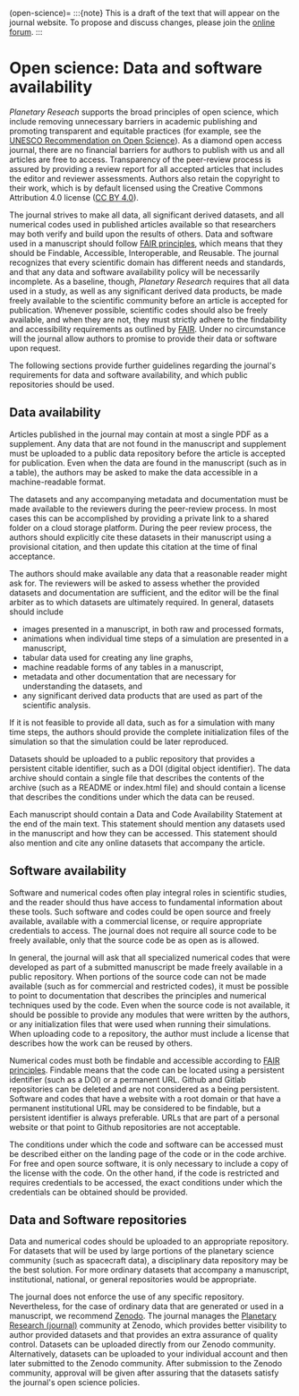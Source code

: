 (open-science)=
:::{note}
This is a draft of the text that will appear on the journal website. To propose and discuss changes, please join the [online forum](#forum).
:::

# Open science: Data and software availability

*Planetary Reseach* supports the broad principles of open science, which include removing unnecessary barriers in academic publishing and promoting transparent and equitable practices (for example, see the [UNESCO Recommendation on Open Science](https://doi.org/10.54677/MNMH8546)). As a diamond open access journal, there are no financial barriers for authors to publish with us and all articles are free to access. Transparency of the peer-review process is assured by providing a review report for all accepted articles that includes the editor and reviewer assessments. Authors also retain the copyright to their work, which is by default licensed using the Creative Commons Attribution 4.0 license ([CC BY 4.0](https://creativecommons.org/licenses/by/4.0/deed.en)).

The journal strives to make all data, all significant derived datasets, and all numerical codes used in published articles available so that researchers may both verify and build upon the results of others. Data and software used in a manuscript should follow [FAIR principles](https://www.go-fair.org/fair-principles/), which means that they should be Findable, Accessible, Interoperable, and Reusable. The journal recognizes that every scientific domain has different needs and standards, and that any data and software availability policy will be necessarily incomplete. As a baseline, though, *Planetary Research* requires that all data used in a study, as well as any significant derived data products, be made freely available to the scientific community before an article is accepted for publication. Whenever possible, scientific codes should also be freely available, and when they are not, they must strictly adhere to the findability and accessibility requirements as outlined by [FAIR](https://www.go-fair.org/fair-principles/). Under no circumstance will the journal allow authors to promise to provide their data or software upon request.

The following sections provide further guidelines regarding the journal's requirements for data and software availability, and which public repositories should be used.

## Data availability

Articles published in the journal may contain at most a single PDF as a supplement. Any data that are not found in the manuscript and supplement must be uploaded to a public data repository before the article is accepted for publication. Even when the data are found in the manuscript (such as in a table), the authors may be asked to make the data accessible in a machine-readable format.

The datasets and any accompanying metadata and documentation must be made available to the reviewers during the peer-review process. In most cases this can be accomplished by providing a private link to a shared folder on a cloud storage platform. During the peer review process, the authors should explicitly cite these datasets in their manuscript using a provisional citation, and then update this citation at the time of final acceptance.

The authors should make available any data that a reasonable reader might ask for. The reviewers will be asked to assess whether the provided datasets and documentation are sufficient, and the editor will be the final arbiter as to which datasets are ultimately required. In general, datasets should include

* images presented in a manuscript, in both raw and processed formats,
* animations when individual time steps of a simulation are presented in a manuscript,
* tabular data used for creating any line graphs,
* machine readable forms of any tables in a manuscript,
* metadata and other documentation that are necessary for understanding the datasets, and
* any significant derived data products that are used as part of the scientific analysis.

If it is not feasible to provide all data, such as for a simulation with many time steps, the authors should provide the complete initialization files of the simulation so that the simulation could be later reproduced.

Datasets should be uploaded to a public repository that provides a persistent citable identifier, such as a DOI (digital object identifier). The data archive should contain a single file that describes the contents of the archive (such as a README or index.html file) and should contain a license that describes the conditions under which the data can be reused.

Each manuscript should contain a Data and Code Availability Statement at the end of the main text. This statement should mention any datasets used in the manuscript and how they can be accessed. This statement should also mention and cite any online datasets that accompany the article.

## Software availability

Software and numerical codes often play integral roles in scientific studies, and the reader should thus have access to fundamental information about these tools. Such software and codes could be open source and freely available, available with a commercial license, or require appropriate credentials to access. The journal does not require all source code to be freely available, only that the source code be as open as is allowed.

In general, the journal will ask that all specialized numerical codes that were developed as part of a submitted manuscript be made freely available in a public repository. When portions of the source code can not be made available (such as for commercial and restricted codes), it must be possible to point to documentation that describes the principles and numerical techniques used by the code. Even when the source code is not available, it should be possible to provide any modules that were written by the authors, or any initialization files that were used when running their simulations. When uploading code to a repository, the author must include a license that describes how the work can be reused by others.

Numerical codes must both be findable and accessible according to [FAIR principles](https://www.go-fair.org/fair-principles/). Findable means that the code can be located using a persistent identifier (such as a DOI) or a permanent URL. Github and Gitlab repositories can be deleted and are not considered as a being persistent. Software and codes that have a website with a root domain or that have a permanent institutional URL may be considered to be findable, but a persistent identifier is always preferable. URLs that are part of a personal website or that point to Github repositories are not acceptable.

The conditions under which the code and software can be accessed must be described either on the landing page of the code or in the code archive. For free and open source software, it is only necessary to include a copy of the license with the code. On the other hand, if the code is restricted and requires credentials to be accessed, the exact conditions under which the credentials can be obtained should be provided.

## Data and Software repositories

Data and numerical codes should be uploaded to an appropriate repository. For datasets that will be used by large portions of the planetary science community (such as spacecraft data), a disciplinary data repository may be the best solution. For more ordinary datasets that accompany a manuscript, institutional, national, or general repositories would be appropriate.

The journal does not enforce the use of any specific repository. Nevertheless, for the case of ordinary data that are generated or used in a manuscript, we recommend [Zenodo](zenodo.org). The journal manages the [Planetary Research (journal)](https://zenodo.org/communities/planetary-research-org) community at Zenodo, which provides better visibility to author provided datasets and that provides an extra assurance of quality control. Datasets can be uploaded directly from our Zenodo community. Alternatively, datasets can be uploaded to your individual account and then later submitted to the Zenodo community. After submission to the Zenodo community, approval will be given after assuring that the datasets satisfy the journal's open science policies.
